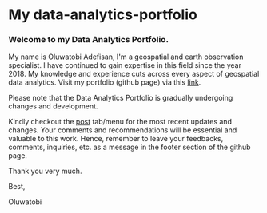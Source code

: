 # My data-analytics-portfolio
### Welcome to my Data Analytics Portfolio.

My name is Oluwatobi Adefisan, I'm a geospatial and earth observation specialist.
I have continued to gain expertise in this field since the year 2018. 
My knowledge and experience cuts across every aspect of geospatial data analytics.
Visit my portfolio (github page) via this [link](https://fisanuji.github.io/data-analytics-portfolio/).

Please note that the Data Analytics Portfolio is gradually undergoing changes and development. 

Kindly checkout the [post](https://fisanuji.github.io/data-analytics-portfolio/recent-posts.html) tab/menu for the most recent updates and changes. 
Your comments and recommendations will be essential and valuable to this work. 
Hence, remember to leave your feedbacks, comments, inquiries, etc. as a message in the footer section of the github page. 

Thank you very much. 

Best,


Oluwatobi


